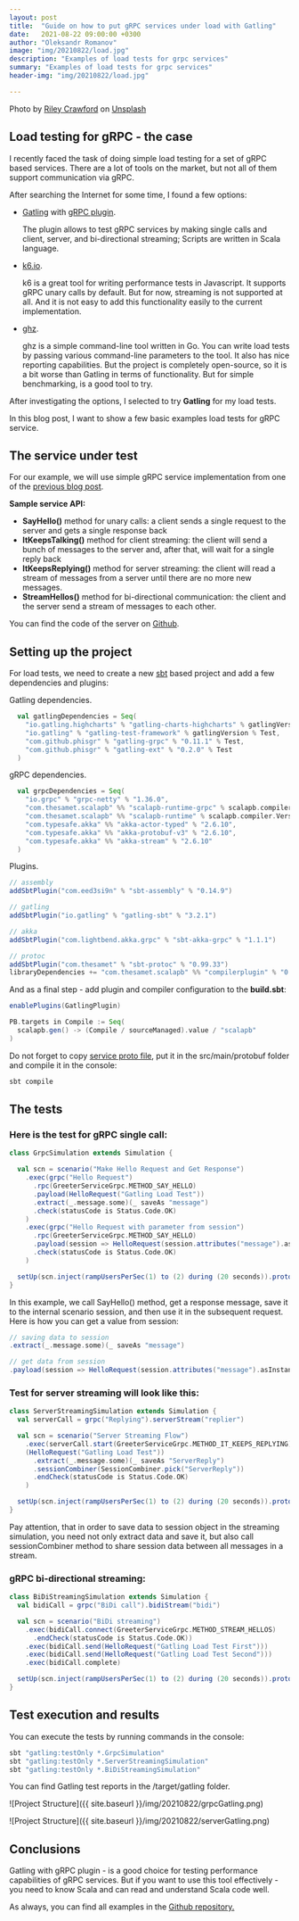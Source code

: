 ```yaml
---
layout: post
title:  "Guide on how to put gRPC services under load with Gatling"
date:   2021-08-22 09:00:00 +0300
author: "Oleksandr Romanov"
image: "img/20210822/load.jpg"
description: "Examples of load tests for grpc services"
summary: "Examples of load tests for grpc services"
header-img: "img/20210822/load.jpg"

---
```


Photo by <a href="https://unsplash.com/@ricrawfo?utm_source=unsplash&utm_medium=referral&utm_content=creditCopyText">Riley Crawford</a> on <a href="https://unsplash.com/s/photos/load?utm_source=unsplash&utm_medium=referral&utm_content=creditCopyText">Unsplash</a>

## Load testing for gRPC - the case

I recently faced the task of doing simple load testing for a set of gRPC based services.
There are a lot of tools on the market, but not all of them support communication via gRPC.  

After searching the Internet for some time, I found a few options:

- [Gatling]() with [gRPC plugin](https://github.com/phiSgr/gatling-grpc).

    The plugin allows to test gRPC services by making single calls and client, server, and bi-directional streaming; Scripts are written in Scala language.

- [k6.io](https://k6.io/).

    k6 is a great tool for writing performance tests in Javascript. It supports gRPC unary calls by default. But for now, streaming is not supported at all. And it is not easy to add this functionality easily to the current implementation.

- [ghz](https://ghz.sh/).

    ghz is a simple command-line tool written in Go. You can write load tests by passing various command-line parameters to the tool. It also has nice reporting capabilities. But the project is completely open-source, so it is a bit worse than Gatling in terms of functionality. But for simple benchmarking, is a good tool to try. 

After investigating the options, I selected to try **Gatling** for my load tests.  

In this blog post, I want to show a few basic examples load tests for gRPC service. 

## The service under test

For our example, we will use simple gRPC service implementation from one of the [previous blog post](https://alexromanov.github.io/2021/06/12/scala-grpc-api-tests/). 

**Sample service API:**
- **SayHello()** method for unary calls: a client sends a single request to the server and gets a single response back  
- **ItKeepsTalking()** method for client streaming: the client will send a bunch of messages to the server and, after that, will wait for a single reply back
- **ItKeepsReplying()** method for server streaming: the client will read a stream of messages from a server until there are no more new messages.  
- **StreamHellos()** method for bi-directional communication: the client and the server send a stream of messages to each other. 

You can find the code of the server on [Github](https://github.com/alexromanov/server-grpc-sample). 

## Setting up the project

For load tests, we need to create a new [sbt](https://www.scala-sbt.org/) based project and add a few dependencies and plugins:

Gatling dependencies.

```scala
  val gatlingDependencies = Seq(
    "io.gatling.highcharts" % "gatling-charts-highcharts" % gatlingVersion % Test,
    "io.gatling" % "gatling-test-framework" % gatlingVersion % Test,
    "com.github.phisgr" % "gatling-grpc" % "0.11.1" % Test,
    "com.github.phisgr" % "gatling-ext" % "0.2.0" % Test
  )
```

gRPC dependencies.
```scala
  val grpcDependencies = Seq(
    "io.grpc" % "grpc-netty" % "1.36.0",
    "com.thesamet.scalapb" %% "scalapb-runtime-grpc" % scalapb.compiler.Version.scalapbVersion,
    "com.thesamet.scalapb" %% "scalapb-runtime" % scalapb.compiler.Version.scalapbVersion % "protobuf",
    "com.typesafe.akka" %% "akka-actor-typed" % "2.6.10",
    "com.typesafe.akka" %% "akka-protobuf-v3" % "2.6.10",
    "com.typesafe.akka" %% "akka-stream" % "2.6.10"
  )
```

Plugins.

```scala
// assembly
addSbtPlugin("com.eed3si9n" % "sbt-assembly" % "0.14.9")

// gatling
addSbtPlugin("io.gatling" % "gatling-sbt" % "3.2.1")

// akka
addSbtPlugin("com.lightbend.akka.grpc" % "sbt-akka-grpc" % "1.1.1")

// protoc
addSbtPlugin("com.thesamet" % "sbt-protoc" % "0.99.33")
libraryDependencies += "com.thesamet.scalapb" %% "compilerplugin" % "0.10.11"
```

And as a final step - add plugin and compiler configuration to the **build.sbt**:
```scala
enablePlugins(GatlingPlugin)

PB.targets in Compile := Seq(
  scalapb.gen() -> (Compile / sourceManaged).value / "scalapb"
)
```

Do not forget to copy [service proto file](https://github.com/alexromanov/server-grpc-sample/blob/main/src/main/protobuf/hello_world.proto), put it in the src/main/protobuf folder and compile it in the console:
```scala
sbt compile
```

## The tests

### Here is the test for gRPC single call:
```scala
class GrpcSimulation extends Simulation {

  val scn = scenario("Make Hello Request and Get Response")
    .exec(grpc("Hello Request")
      .rpc(GreeterServiceGrpc.METHOD_SAY_HELLO)
      .payload(HelloRequest("Gatling Load Test"))
      .extract(_.message.some)(_ saveAs "message")
      .check(statusCode is Status.Code.OK)
    )
    .exec(grpc("Hello Request with parameter from session")
      .rpc(GreeterServiceGrpc.METHOD_SAY_HELLO)
      .payload(session => HelloRequest(session.attributes("message").asInstanceOf[String]))
      .check(statusCode is Status.Code.OK)
    )

  setUp(scn.inject(rampUsersPerSec(1) to (2) during (20 seconds)).protocols(grpcPsgConf.shareChannel))
}
```

In this example, we call SayHello() method, get a response message, save it to the internal scenario session, and then use it in the subsequent request. 
Here is how you can get a value from session:
```scala
// saving data to session
.extract(_.message.some)(_ saveAs "message")

// get data from session
.payload(session => HelloRequest(session.attributes("message").asInstanceOf[String]))
```

### Test for server streaming will look like this:

```scala
class ServerStreamingSimulation extends Simulation {
  val serverCall = grpc("Replying").serverStream("replier")

  val scn = scenario("Server Streaming Flow")
    .exec(serverCall.start(GreeterServiceGrpc.METHOD_IT_KEEPS_REPLYING)
    (HelloRequest("Gatling Load Test"))
      .extract(_.message.some)(_ saveAs "ServerReply")
      .sessionCombiner(SessionCombiner.pick("ServerReply"))
      .endCheck(statusCode is Status.Code.OK)
    )

  setUp(scn.inject(rampUsersPerSec(1) to (2) during (20 seconds)).protocols(grpcPsgConf.shareChannel))
}
```
Pay attention, that in order to save data to session object in the streaming simulation, you need not only extract data and save it, but also call sessionCombiner method to share session data between all messages in a stream.  


### gRPC bi-directional streaming:
```scala
class BiDiStreamingSimulation extends Simulation {
  val bidiCall = grpc("BiDi call").bidiStream("bidi")

  val scn = scenario("BiDi streaming")
    .exec(bidiCall.connect(GreeterServiceGrpc.METHOD_STREAM_HELLOS)
      .endCheck(statusCode is Status.Code.OK))
    .exec(bidiCall.send(HelloRequest("Gatling Load Test First")))
    .exec(bidiCall.send(HelloRequest("Gatling Load Test Second")))
    .exec(bidiCall.complete)

  setUp(scn.inject(rampUsersPerSec(1) to (2) during (20 seconds)).protocols(grpcPsgConf.shareChannel))
}
```
## Test execution and results

You can execute the tests by running commands in the console:
```scala
sbt "gatling:testOnly *.GrpcSimulation"
sbt "gatling:testOnly *.ServerStreamingSimulation"
sbt "gatling:testOnly *.BiDiStreamingSimulation"
```

You can find Gatling test reports in the /target/gatling folder.

![Project Structure]({{ site.baseurl }}/img/20210822/grpcGatling.png)

![Project Structure]({{ site.baseurl }}/img/20210822/serverGatling.png)

## Conclusions

Gatling with gRPC plugin - is a good choice for testing performance capabilities of gRPC services. 
But if you want to use this tool effectively - you need to know Scala and can read and understand Scala code well. 

As always, you can find all examples in the [Github repository.](https://github.com/alexromanov/gatling-grpc-tests-sample) 

